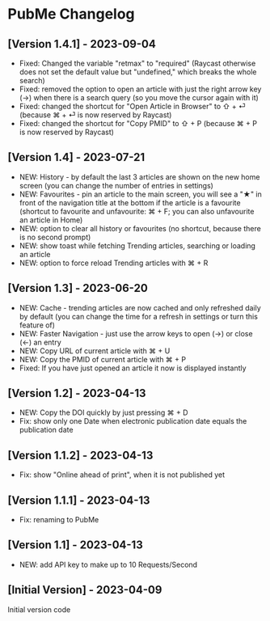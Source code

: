# PubMe Changelog

## [Version 1.4.1] - 2023-09-04
- Fixed: Changed the variable "retmax" to "required" (Raycast otherwise does not set the default value but "undefined," which breaks the whole search)
- Fixed: removed the option to open an article with just the right arrow key (→) when there is a search query (so you move the cursor again with it)
- Fixed: changed the shortcut for "Open Article in Browser" to ⇧ + ⏎ (because ⌘ + ⏎ is now reserved by Raycast)
- Fixed: changed the shortcut for "Copy PMID" to ⇧ + P (because ⌘ + P is now reserved by Raycast)

## [Version 1.4] - 2023-07-21
- NEW: History - by default the last 3 articles are shown on the new home screen (you can change the number of entries in settings)
- NEW: Favourites - pin an article to the main screen, you will see a "★" in front of the navigation title at the bottom if the article is a favourite (shortcut to favourite and unfavourite: ⌘ + F; you can also unfavourite an article in Home)
- NEW: option to clear all history or favourites (no shortcut, because there is no second prompt)
- NEW: show toast while fetching Trending articles, searching or loading an article
- NEW: option to force reload Trending articles with ⌘ + R

## [Version 1.3] - 2023-06-20
- NEW: Cache - trending articles are now cached and only refreshed daily by default (you can change the time for a refresh in settings or turn this feature of)
- NEW: Faster Navigation - just use the arrow keys to open (→) or close (←) an entry
- NEW: Copy URL of current article with ⌘ + U
- NEW: Copy the PMID of current article with ⌘ + P
- Fixed: If you have just opened an article it now is displayed instantly

## [Version 1.2] - 2023-04-13

- NEW: Copy the DOI quickly by just pressing ⌘ + D
- Fix: show only one Date when electronic publication date equals the publication date

## [Version 1.1.2] - 2023-04-13

- Fix: show "Online ahead of print", when it is not published yet

## [Version 1.1.1] - 2023-04-13

- Fix: renaming to PubMe

## [Version 1.1] - 2023-04-13

- NEW: add API key to make up to 10 Requests/Second

## [Initial Version] - 2023-04-09

Initial version code